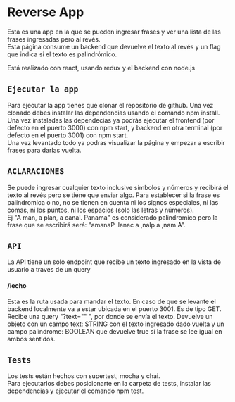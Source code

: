 # Reverse App

Esta es una app en la que se pueden ingresar frases y ver una lista de las frases ingresadas pero al revés. <br/>
Esta página consume un backend que devuelve el texto al revés y un flag que indica si el texto es palindrómico.

Está realizado con react, usando redux y el backend con node.js
## `Ejecutar la app`

Para ejecutar la app tienes que clonar el repositorio de github. Una vez clonado debes instalar las dependencias usando el comando npm install.
Una vez instaladas las dependecias ya podrás ejecutar el frontend (por defecto en el puerto 3000) con npm start, y backend en otra terminal (por defecto en el puerto 3001) con npm start.<br/>
Una vez levantado todo ya podras visualizar la página y empezar a escribir frases para darlas vuelta.

## `ACLARACIONES`

Se puede ingresar cualquier texto inclusive símbolos y números y recibirá el texto al revés pero se tiene que enviar algo.
Para establecer si la frase es palindromica o no, no se tienen en cuenta ni los signos especiales, ni las comas, ni los puntos, ni los espacios (solo las letras y números). <br/>
Ej "A man, a plan, a canal. Panama" es considerado palindromico pero la frase que se escribirá será: "amanaP .lanac a ,nalp a ,nam A".


## `API`

La API tiene un solo endpoint que recibe un texto ingresado en la vista de usuario a traves de un query
<br/>
#### /iecho
Esta es la ruta usada para mandar el texto. En caso de que se levante el backend localmente va a estar ubicada en el puerto 3001. Es de tipo GET. Recibe una query "?text="" ", por donde se envía el texto.
Devuelve un objeto con un campo text: STRING con el texto ingresado dado vuelta y un campo palindrome: BOOLEAN que devuelve true si la frase se lee igual en ambos sentidos.
<br/>

## `Tests`
Los tests están hechos con supertest, mocha y chai. <br/>
Para ejecutarlos debes posicionarte en la carpeta de tests, instalar las dependencias y ejecutar el comando npm test. <br/>

